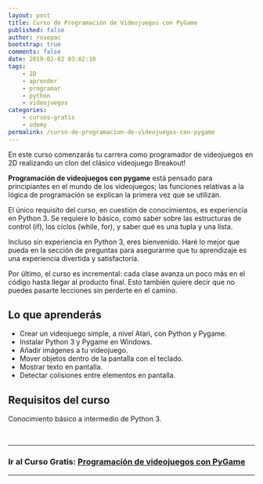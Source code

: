```yaml
---
layout: post
title: Curso de Programación de Videojuegos con PyGame
published: false
author: rosepac
bootstrap: true
comments: false
date: 2019-02-02 03:02:10
tags:
    - 2D
    - aprender
    - programar
    - python
    - videojuegos
categories:
    - cursos-gratis
    - udemy
permalink: /curso-de-programacion-de-videojuegos-con-pygame
---
```

En este curso comenzarás tu carrera como programador de videojuegos en 2D realizando un clon del clásico videojuego Breakout!

**Programación de videojuegos con pygame** está pensado para principiantes en el mundo de los videojuegos; las funciones relativas a la lógica de programación se explican la primera vez que se utilizan.

El único requisito del curso, en cuestión de conocimientos, es experiencia en Python 3. Se requiere lo básico, como saber sobre las estructuras de control (if), los ciclos (while, for), y saber qué es una tupla y una lista.

Incluso sin experiencia en Python 3, eres bienvenido. Haré lo mejor que pueda en la sección de preguntas para asegurarme que tu aprendizaje es una experiencia divertida y satisfactoria.

Por último, el curso es incremental: cada clase avanza un poco más en el código hasta llegar al producto final. Esto también quiere decir que no puedes pasarte lecciones sin perderte en el camino.

## Lo que aprenderás

  * Crear un videojuego simple, a nivel Atari, con Python y Pygame.
  * Instalar Python 3 y Pygame en Windows.
  * Añadir imágenes a tu videojuego.
  * Mover objetos dentro de la pantalla con el teclado.
  * Mostrar texto en pantalla.
  * Detectar colisiones entre elementos en pantalla.

## Requisitos del curso


  Conocimiento básico a intermedio de Python 3.


&nbsp;


  


* * *

### **Ir al Curso Gratis: [Programación de videojuegos con PyGame][1]**

* * *

###

 [1]: https://www.udemy.com/pygame-breakout/